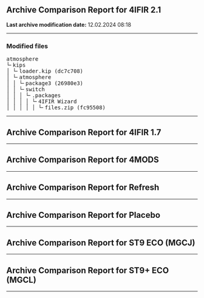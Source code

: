 <h2>Archive Comparison Report for <b>4IFIR 2.1 </b></h2><b>Last archive modification date:</b> 12.02.2024 08:18<hr>

<h3>Modified files</h3>
<pre>atmosphere
└╴kips
│ └╴loader.kip (dc7c708)
│ └╴atmosphere
│ │ └╴package3 (26980e3)
│ │ └╴switch
│ │ │ └╴.packages
│ │ │ │ └╴4IFIR Wizard
│ │ │ │ │ └╴files.zip (fc95508)
</pre>
<hr>

<h2>Archive Comparison Report for <b>4IFIR 1.7</b></h2><hr>

<h2>Archive Comparison Report for <b>4MODS</b></h2><hr>

<h2>Archive Comparison Report for <b>Refresh</b></h2><hr>

<h2>Archive Comparison Report for <b>Placebo</b></h2><hr>

<h2>Archive Comparison Report for <b>ST9 ECO (MGCJ)</b></h2><hr>

<h2>Archive Comparison Report for <b>ST9+ ECO (MGCL)</b></h2><hr>

